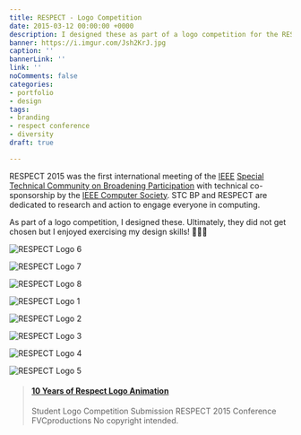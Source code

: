 ```yaml
---
title: RESPECT - Logo Competition
date: 2015-03-12 00:00:00 +0000
description: I designed these as part of a logo competition for the RESPECT conference.
banner: https://i.imgur.com/Jsh2KrJ.jpg
caption: ''
bannerLink: ''
link: ''
noComments: false
categories:
- portfolio
- design
tags:
- branding
- respect conference
- diversity
draft: true

---
```

RESPECT 2015 was the first international meeting of the [IEEE](http://www.computer.org/) [Special Technical Community on Broadening Participation](http://stcbp.org/) with technical co-sponsorship by the [IEEE Computer Society](http://www.computer.org/). STC BP and RESPECT are dedicated to research and action to engage everyone in computing.

As part of a logo competition, I designed these. Ultimately, they did not get chosen but I enjoyed exercising my design skills! 👩🏽‍🎨️

![RESPECT Logo 6](https://i.imgur.com/hvZJugN.jpg)

![RESPECT Logo 7](https://i.imgur.com/F50y32L.jpg) 

![RESPECT Logo 8](https://i.imgur.com/jnABftD.jpg)

![RESPECT Logo 1](https://i.imgur.com/tj4iCkm.jpg)

![RESPECT Logo 2](https://i.imgur.com/vxFdtTE.jpg)

![RESPECT Logo 3](https://i.imgur.com/Jsh2KrJ.jpg)

![RESPECT Logo 4](https://i.imgur.com/DDn6NKj.jpg)

![RESPECT Logo 5](https://i.imgur.com/2Y9OP5g.jpg)

<blockquote class="embedly-card"><h4><a href="https://www.youtube.com/watch?v=N4F8XjvothQ">10 Years of Respect Logo Animation</a></h4><p>Student Logo Competition Submission RESPECT 2015 Conference FVCproductions No copyright intended.</p></blockquote>

<script async src="//cdn.embedly.com/widgets/platform.js" charset="UTF-8"></script>